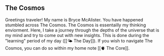 ## The Cosmos 

Greetings traveler! My name is Bryce McAlister. You have happened stumbled across The Cosmos. The Cosmos is essentailly my thinking enviorment. Here, I take a journey through the depths of the universe that is my mind and try to come out with new insights. This is done during the "learning" period of my day ([[🌤 The Day]]). If you wish to navigate The Cosmos, you can do so within my home note [[🫀 The Core]].
